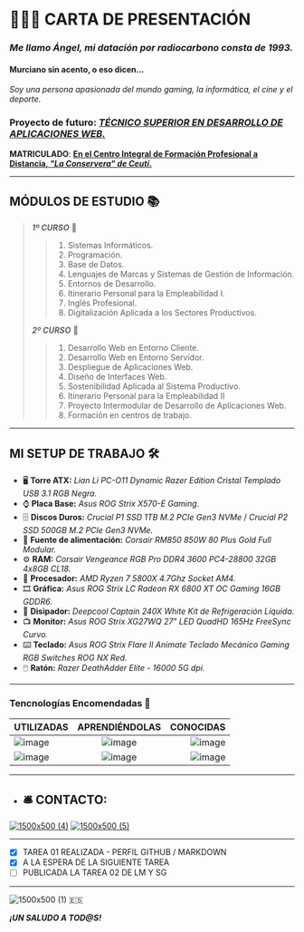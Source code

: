 # 🙋🏻‍♂️ CARTA DE PRESENTACIÓN

### ***Me llamo Ángel, mi datación por radiocarbono consta de 1993.***

#### **Murciano sin acento, o eso dicen...**

*Soy una persona apasionada del mundo gaming, la informática, el cine y el deporte.*

### **Proyecto de futuro**: ***[TÉCNICO SUPERIOR EN DESARROLLO DE APLICACIONES WEB.](https://todofp.es/que-estudiar/familias-profesionales/informatica-comunicaciones/des-aplicaciones-web.html)***

**MATRICULADO**: **[En el Centro Integral de Formación Profesional a Distancia, *"La Conservera" de Ceutí*.](https://sites.google.com/view/fplaconservera/la-conservera?authuser=0)**

___

## **MÓDULOS DE ESTUDIO** 📚

> ***1º CURSO*** 📕
>
>> 1. Sistemas Informáticos.
>> 2. Programación.
>> 3. Base de Datos.
>> 4. Lenguajes de Marcas y Sistemas de Gestión de Información.
>> 5. Entornos de Desarrollo.
>> 6. Itinerario Personal para la Empleabilidad I.
>> 7. Inglés Profesional.
>> 8. Digitalización Aplicada a los Sectores Productivos.
>
> ***2º CURSO*** 📙
>
>> 1. Desarrollo Web en Entorno Cliente.
>> 2. Desarrollo Web en Entorno Servidor.
>> 3. Despliegue de Aplicaciones Web.
>> 4. Diseño de Interfaces Web.
>> 5. Sostenibilidad Aplicada al Sistema Productivo.
>> 6. Itinerario Personal para la Empleabilidad II
>> 7. Proyecto Intermodular de Desarrollo de Aplicaciones Web.
>> 8. Formación en centros de trabajo.

___

## **MI SETUP DE TRABAJO** 🛠️

- 🖥️ **Torre ATX:** *Lian Li PC-O11 Dynamic Razer Edition Cristal Templado USB 3.1 RGB Negra.*
- ⌚ **Placa Base:** *Asus ROG Strix X570-E Gaming.*
- 🗄️ **Discos Duros:** *Crucial P1 SSD 1TB M.2 PCIe Gen3 NVMe* / *Crucial P2 SSD 500GB M.2 PCIe Gen3 NVMe.*
- 🔌 **Fuente de alimentación:** *Corsair RM850 850W 80 Plus Gold Full Modular.*
- ⚙️ **RAM:** *Corsair Vengeance RGB Pro DDR4 3600 PC4-28800 32GB 4x8GB CL18.*
- 🔋 **Procesador:** *AMD Ryzen 7 5800X 4.7Ghz Socket AM4.*
- 🎞️ **Gráfica:** *Asus ROG Strix LC Radeon RX 6800 XT OC Gaming 16GB GDDR6.*
- 🧯 **Disipador:** *Deepcool Captain 240X White Kit de Refrigeración Líquida.*
- 📺 **Monitor:** *Asus ROG Strix XG27WQ 27" LED QuadHD 165Hz FreeSync Curvo.*
- ⌨️ **Teclado:** *Asus ROG Strix Flare II Animate Teclado Mecánico Gaming RGB Switches ROG NX Red.*
- 🖱️ **Ratón:** *Razer DeathAdder Elite - 16000 5G dpi.*

___

### **Tencnologías Encomendadas** 🤖

| UTILIZADAS   | APRENDIÉNDOLAS | CONOCIDAS |
| :----------- | :------------: | --------: |
| ![image](https://github.com/user-attachments/assets/fb76b523-e186-400f-b08d-a7b316a08d1f) | ![image](https://github.com/user-attachments/assets/5c7510c7-38b5-47b3-b6f9-87c5fd3d3331) | ![image](https://github.com/user-attachments/assets/211ba6a2-6b67-47fc-8a24-5a71ee423dac)|
| ![image](https://github.com/user-attachments/assets/22ae650e-8b26-49c6-8606-431c487a8176) | ![image](https://github.com/user-attachments/assets/1531df68-6c4b-4597-b174-e6679d74d58c) | ![image](https://github.com/user-attachments/assets/12eff86e-84f2-4efb-a62a-d474eee322ff) |

___

- ## 🛎️ CONTACTO:
[![1500x500 (4)](https://github.com/user-attachments/assets/42c98c6d-3e1f-48c3-809b-cfee8cce14e8)](https://www.instagram.com/theanzhelus/)
[![1500x500 (5)](https://github.com/user-attachments/assets/8a58aec4-1a4d-41fe-93d2-a34e870ef52f)](https://x.com/TheAnzheluS)

___

- [X] TAREA 01 REALIZADA - PERFIL GITHUB / MARKDOWN
- [X] A LA ESPERA DE LA SIGUIENTE TAREA
- [ ] PUBLICADA LA TAREA 02 DE LM Y SG
___

![1500x500 (1)](https://github.com/user-attachments/assets/35e6b7b6-12f6-4a91-8796-23e42b868b55) 🇪🇸

***¡UN SALUDO A TOD@S!***
